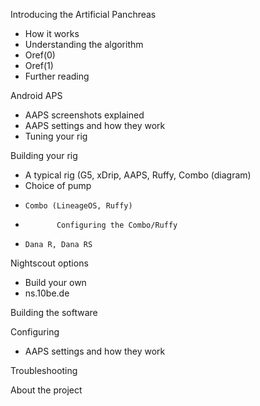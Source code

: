 Introducing the Artificial Panchreas
 *	How it works
 *	Understanding the algorithm
 *	Oref(0) 
 *	Oref(1)
 *	Further reading
	
Android APS
 *	AAPS screenshots explained
 *	AAPS settings and how they work
 *	Tuning your rig
	
Building your rig
 *	A typical rig (G5, xDrip, AAPS, Ruffy, Combo (diagram)
 *	Choice of pump
  *		Combo (LineageOS, Ruffy)
   *			Configuring the Combo/Ruffy
  *		Dana R, Dana RS
Nightscout options
 *	Build your own
 *	ns.10be.de
		
Building the software

Configuring
 *	AAPS settings and how they work

Troubleshooting

About the project
